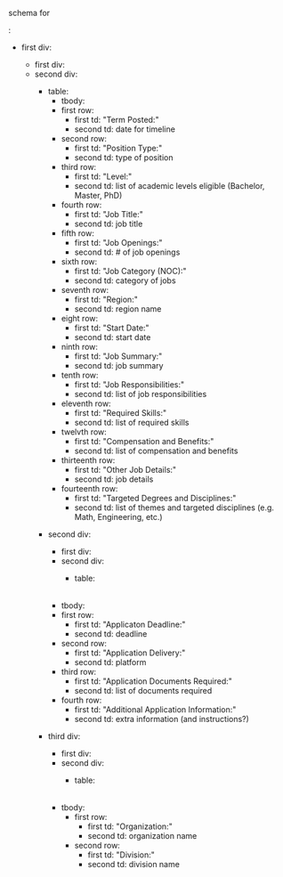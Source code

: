 schema for <div id="postingDiv">:

- first div: <div class="panel panel-default">
    - first div: <div class="panel-heading">
    - second div: <div class="panel-body">
        - table: <table class="table table-bordered">
            - tbody: <tbody>
                - first row:
                    - first td: "Term Posted:"
                    - second td: date for timeline
                - second row: 
                    - first td: "Position Type:"
                    - second td: type of position
                - third row: 
                    - first td: "Level:"
                    - second td: list of academic levels eligible (Bachelor, Master, PhD)
                - fourth row: 
                    - first td: "Job Title:"
                    - second td: job title
                - fifth row: 
                    - first td: "Job Openings:"
                    - second td: # of job openings
                - sixth row: 
                    - first td: "Job Category (NOC):"
                    - second td: category of jobs
                - seventh row: 
                    - first td: "Region:"
                    - second td: region name
                - eight row: 
                    - first td: "Start Date:"
                    - second td: start date
                - ninth row: 
                    - first td: "Job Summary:"
                    - second td: job summary
                - tenth row: 
                    - first td: "Job Responsibilities:"
                    - second td: list of job responsibilities
                - eleventh row:
                    - first td: "Required Skills:"
                    - second td: list of required skills
                - twelvth row: 
                    - first td: "Compensation and Benefits:"
                    - second td: list of compensation and benefits
                - thirteenth row: 
                    - first td: "Other Job Details:"
                    - second td: job details
                - fourteenth row: 
                    - first td: "Targeted Degrees and Disciplines:"
                    - second td: list of themes and targeted disciplines (e.g. Math, Engineering, etc.)


- second div: <div class="panel panel-default">
    - first div: <div class="panel-heading">
    - second div: <div class="panel-body">
        - table: <table class="table table-bordered">
            - tbody: <tbody>
                - first row: 
                    - first td: "Applicaton Deadline:"
                    - second td: deadline
                - second row: 
                    - first td: "Application Delivery:"
                    - second td: platform
                - third row: 
                    - first td: "Application Documents Required:"
                    - second td: list of documents required
                - fourth row:
                    - first td: "Additional Application Information:"
                    - second td: extra information (and instructions?)


- third div: <div class="panel panel-default">
    - first div: <div class="panel-heading">
    - second div: <div class="panel-body">
        - table: <table class="table table-bordered">
            - tbody:
                - first row:
                    - first td: "Organization:"
                    - second td: organization name
                - second row:
                    - first td: "Division:"
                    - second td: division name

